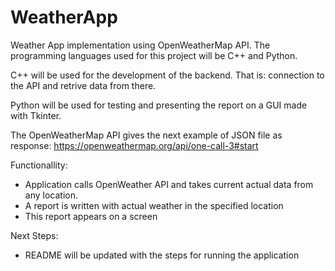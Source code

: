 # WeatherApp
Weather App implementation using OpenWeatherMap API. The programming languages used for this 
project will be C++ and Python.

C++ will be used for the development of the backend. That is: connection to the API and retrive 
data from there. 

Python will be used for testing and presenting the report on a GUI made with Tkinter.

The OpenWeatherMap API gives the next example of JSON file as response: 
https://openweathermap.org/api/one-call-3#start

Functionallity:
- Application calls OpenWeather API and takes current actual data from any location.
- A report is written with actual weather in the specified location
- This report appears on a screen

Next Steps:
- README will be updated with the steps for running the application






